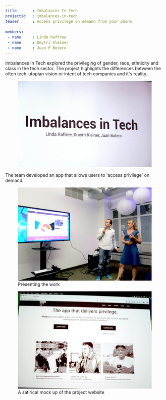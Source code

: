 ```yaml
---
title       : Imbalances In Tech
projectid   : imbalances-in-tech
teaser		: Access privilege on demand from your phone

members:
 - name     : Linda Raftree
 - name     : Dmytri Kleiner
 - name     : Juan P Botero
---
```

Imbalances In Tech explored the privileging of gender, race, ethnicity and class in the tech sector. The project highlights the differences between the often tech-utopian vision or intent of tech companies and it's reality.

<figure>
	<img src="/images/projects/2015/imbalances-in-tech/title.jpg" alt="Imbalances In tech" />
</figure>

The team developed an app that allows users to 'access privilege' on demand.

<figure>
	<img src="/images/projects/2015/imbalances-in-tech/presentation.jpg" alt="Presenting the work" />
	<figcaption>Presenting the work</figcaption>
</figure>

<figure>
	<img src="/images/projects/2015/imbalances-in-tech/website.jpg" alt="A satirical mockup of the project website" />
	<figcaption>A satirical mock up of the project website</figcaption>
</figure>